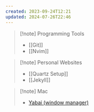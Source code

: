 ```yaml
---
created: 2023-09-24T12:21
updated: 2024-07-26T22:46
---
```

>[!note] Programming Tools
>- [[Git]]
>- [[Nvim]]

>[!note] Personal Websites
>- [[Quartz Setup]]
>- [[Jekyll]]

>[!note] Mac
>- [Yabai (window manager)](https://www.youtube.com/watch?v=k94qImbFKWE)
